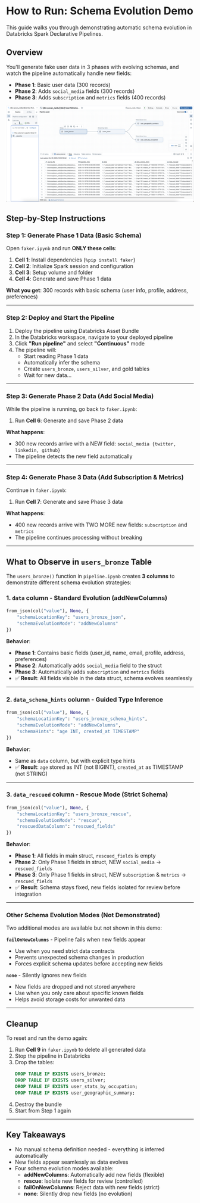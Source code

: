 # How to Run: Schema Evolution Demo

This guide walks you through demonstrating automatic schema evolution in Databricks Spark Declarative Pipelines.

## Overview

You'll generate fake user data in 3 phases with evolving schemas, and watch the pipeline automatically handle new fields:

- **Phase 1**: Basic user data (300 records)
- **Phase 2**: Adds `social_media` fields (300 records)  
- **Phase 3**: Adds `subscription` and `metrics` fields (400 records)

![Pipeline Architecture](../../resources/images/pipeline.png)

## Step-by-Step Instructions

### Step 1: Generate Phase 1 Data (Basic Schema)

Open `faker.ipynb` and run **ONLY these cells**:

1. **Cell 1**: Install dependencies (`%pip install faker`)
2. **Cell 2**: Initialize Spark session and configuration
3. **Cell 3**: Setup volume and folder
4. **Cell 4**: Generate and save Phase 1 data

**What you get**: 300 records with basic schema (user info, profile, address, preferences)

---

### Step 2: Deploy and Start the Pipeline

1. Deploy the pipeline using Databricks Asset Bundle
2. In the Databricks workspace, navigate to your deployed pipeline
3. Click **"Run pipeline"** and select **"Continuous"** mode
4. The pipeline will:
   - Start reading Phase 1 data
   - Automatically infer the schema
   - Create `users_bronze`, `users_silver`, and gold tables
   - Wait for new data...

---

### Step 3: Generate Phase 2 Data (Add Social Media)

While the pipeline is running, go back to `faker.ipynb`:

1. Run **Cell 6**: Generate and save Phase 2 data

**What happens**: 
- 300 new records arrive with a NEW field: `social_media {twitter, linkedin, github}`
- The pipeline detects the new field automatically

---

### Step 4: Generate Phase 3 Data (Add Subscription & Metrics)

Continue in `faker.ipynb`:

1. Run **Cell 7**: Generate and save Phase 3 data

**What happens**:
- 400 new records arrive with TWO MORE new fields: `subscription` and `metrics`
- The pipeline continues processing without breaking

---

## What to Observe in `users_bronze` Table

The `users_bronze()` function in `pipeline.ipynb` creates **3 columns** to demonstrate different schema evolution strategies:

### 1. `data` column - Standard Evolution (addNewColumns)
```python
from_json(col("value"), None, {
    "schemaLocationKey": "users_bronze_json",
    "schemaEvolutionMode": "addNewColumns"
})
```
**Behavior**:
- **Phase 1**: Contains basic fields (user_id, name, email, profile, address, preferences)
- **Phase 2**: Automatically adds `social_media` field to the struct
- **Phase 3**: Automatically adds `subscription` and `metrics` fields
- ✅ **Result**: All fields visible in the data struct, schema evolves seamlessly

---

### 2. `data_schema_hints` column - Guided Type Inference
```python
from_json(col("value"), None, {
    "schemaLocationKey": "users_bronze_schema_hints",
    "schemaEvolutionMode": "addNewColumns",
    "schemaHints": "age INT, created_at TIMESTAMP"
})
```
**Behavior**:
- Same as `data` column, but with explicit type hints
- ✅ **Result**: `age` stored as INT (not BIGINT), `created_at` as TIMESTAMP (not STRING)

---

### 3. `data_rescued` column - Rescue Mode (Strict Schema)
```python
from_json(col("value"), None, {
    "schemaLocationKey": "users_bronze_rescue",
    "schemaEvolutionMode": "rescue",
    "rescuedDataColumn": "rescued_fields"
})
```
**Behavior**:
- **Phase 1**: All fields in main struct, `rescued_fields` is empty
- **Phase 2**: Only Phase 1 fields in struct, NEW `social_media` → `rescued_fields`
- **Phase 3**: Only Phase 1 fields in struct, NEW `subscription` & `metrics` → `rescued_fields`
- ✅ **Result**: Schema stays fixed, new fields isolated for review before integration

---

### Other Schema Evolution Modes (Not Demonstrated)

Two additional modes are available but not shown in this demo:

**`failOnNewColumns`** - Pipeline fails when new fields appear
- Use when you need strict data contracts
- Prevents unexpected schema changes in production
- Forces explicit schema updates before accepting new fields

**`none`** - Silently ignores new fields
- New fields are dropped and not stored anywhere
- Use when you only care about specific known fields
- Helps avoid storage costs for unwanted data

---

## Cleanup

To reset and run the demo again:

1. Run **Cell 9** in `faker.ipynb` to delete all generated data
2. Stop the pipeline in Databricks
3. Drop the tables:
   ```sql
   DROP TABLE IF EXISTS users_bronze;
   DROP TABLE IF EXISTS users_silver;
   DROP TABLE IF EXISTS user_stats_by_occupation;
   DROP TABLE IF EXISTS user_geographic_summary;
   ```
4. Destroy the bundle
5. Start from Step 1 again

---

## Key Takeaways

- No manual schema definition needed - everything is inferred automatically
- New fields appear seamlessly as data evolves
- Four schema evolution modes available:
  - **addNewColumns**: Automatically add new fields (flexible)
  - **rescue**: Isolate new fields for review (controlled)
  - **failOnNewColumns**: Reject data with new fields (strict)
  - **none**: Silently drop new fields (no evolution)

